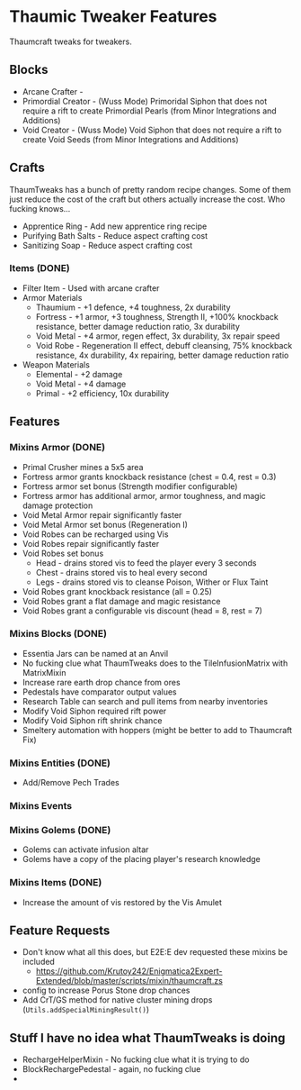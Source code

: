 # Thaumic Tweaker Features
Thaumcraft tweaks for tweakers.

## Blocks
- Arcane Crafter - 
- Primordial Creator - (Wuss Mode) Primoridal Siphon that does not require a rift to create Primordial Pearls (from Minor Integrations and Additions)
- Void Creator - (Wuss Mode) Void Siphon that does not require a rift to create Void Seeds (from Minor Integrations and Additions)

## Crafts
ThaumTweaks has a bunch of pretty random recipe changes. Some of them just reduce the cost of the craft but others actually increase the cost. Who fucking knows...
- Apprentice Ring - Add new apprentice ring recipe
- Purifying Bath Salts - Reduce aspect crafting cost
- Sanitizing Soap - Reduce aspect crafting cost


### Items (DONE)
- Filter Item - Used with arcane crafter
- Armor Materials
  - Thaumium - +1 defence, +4 toughness, 2x durability
  - Fortress - +1 armor, +3 toughness, Strength II, +100% knockback resistance, better damage reduction ratio, 3x durability
  - Void Metal - +4 armor, regen effect, 3x durability, 3x repair speed
  - Void Robe - Regeneration II effect, debuff cleansing, 75% knockback resistance, 4x durability, 4x repairing, better damage reduction ratio
- Weapon Materials
  - Elemental - +2 damage
  - Void Metal - +4 damage
  - Primal - +2 efficiency, 10x durability

## Features
### Mixins Armor (DONE)
- Primal Crusher mines a 5x5 area
- Fortress armor grants knockback resistance (chest = 0.4, rest = 0.3)
- Fortress armor set bonus (Strength modifier configurable)
- Fortress armor has additional armor, armor toughness, and magic damage protection
- Void Metal Armor repair significantly faster
- Void Metal Armor set bonus (Regeneration I)
- Void Robes can be recharged using Vis
- Void Robes repair significantly faster
- Void Robes set bonus
  - Head - drains stored vis to feed the player every 3 seconds
  - Chest - drains stored vis to heal every second
  - Legs - drains stored vis to cleanse Poison, Wither or Flux Taint
- Void Robes grant knockback resistance (all = 0.25)
- Void Robes grant a flat damage and magic resistance
- Void Robes grant a configurable vis discount (head = 8, rest = 7)

### Mixins Blocks (DONE)
- Essentia Jars can be named at an Anvil
- No fucking clue what ThaumTweaks does to the TileInfusionMatrix with MatrixMixin
- Increase rare earth drop chance from ores
- Pedestals have comparator output values
- Research Table can search and pull items from nearby inventories
- Modify Void Siphon required rift power
- Modify Void Siphon rift shrink chance
- Smeltery automation with hoppers (might be better to add to Thaumcraft Fix)

### Mixins Entities (DONE)
- Add/Remove Pech Trades

### Mixins Events
### Mixins Golems (DONE)
- Golems can activate infusion altar
- Golems have a copy of the placing player's research knowledge

### Mixins Items (DONE)
- Increase the amount of vis restored by the Vis Amulet

## Feature Requests
- Don't know what all this does, but E2E:E dev requested these mixins be included
  - https://github.com/Krutoy242/Enigmatica2Expert-Extended/blob/master/scripts/mixin/thaumcraft.zs
- config to increase Porus Stone drop chances
- Add CrT/GS method for native cluster mining drops (`Utils.addSpecialMiningResult()`)

## Stuff I have no idea what ThaumTweaks is doing
- RechargeHelperMixin - No fucking clue what it is trying to do
- BlockRechargePedestal - again, no fucking clue
- 